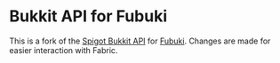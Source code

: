 # Bukkit API for Fubuki

This is a fork of the [Spigot Bukkit API](https://hub.spigotmc.org/stash/projects/SPIGOT/repos/bukkit/browse) for
[Fubuki](https://github.com/skjsjhb/Fubuki). Changes are made for easier interaction with Fabric.



